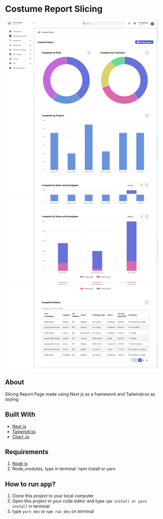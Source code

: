 # Costume Report Slicing

![header and doungnut chart](/screenshoot/header.png)
![bar chart](/screenshoot/bar.png)
![stack chart](/screenshoot/stack.png)
![tabel](/screenshoot/tabel.png)

## About

Slicing Report Page made using Next js as a framework and Tailwindcss as styling

## Built With

- [Next js](https://nextjs.org/)
- [Tailwindcss](https://tailwindcss.com/)
- [Chart Js](https://www.chartjs.org/)

## Requirements

1. [Node js](https://nodejs.org)
2. Node_modules, type in terminal `npm install or yarn

## How to run app?

1. Clone this project to your local computer
2. Open this project in your code editor and type `npm install or yarn install` in terminal
3. type `yarn dev` or `npm run dev` on terminal
